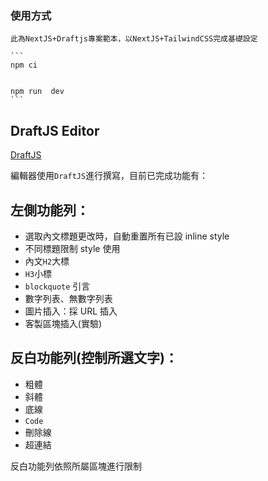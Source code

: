 ### 使用方式

    此為NextJS+Draftjs專案範本，以NextJS+TailwindCSS完成基礎設定

    ```
    npm ci


    npm run  dev
    ```

## DraftJS Editor

[DraftJS](https://draftjs.org/)

編輯器使用`DraftJS`進行撰寫，目前已完成功能有：

## 左側功能列：

-   選取內文標題更改時，自動重置所有已設 inline style
-   不同標題限制 style 使用
-   內文`H2`大標
-   `H3`小標
-   `blockquote` 引言
-   數字列表、無數字列表
-   圖片插入：採 URL 插入
-   客製區塊插入(實驗)

## 反白功能列(控制所選文字)：

-   粗體
-   斜體
-   底線
-   `Code`
-   刪除線
-   超連結

反白功能列依照所屬區塊進行限制
